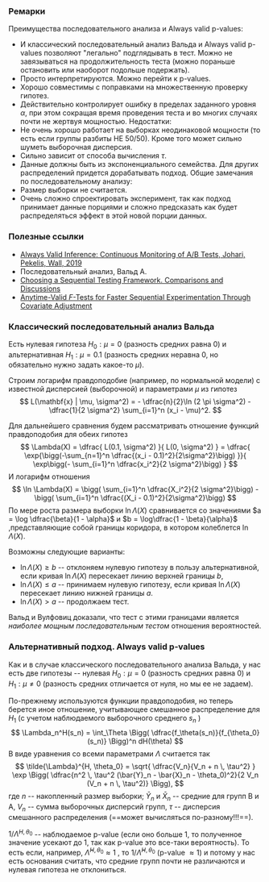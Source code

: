 ### Ремарки

Преимущества последовательного анализа и Always valid p-values:
- И классический последовательный анализ Вальда и Always valid p-values позволяют "легально" подглядывать в тест. Можно не завязываться на продолжительность теста (можно пораньше остановить или наоборот подольше подержать).
- Просто интерпретируются. Можно перейти к p-values.
- Хорошо совместимы с поправками на множественную проверку гипотез.
- Действительно контролирует ошибку в пределах заданного уровня $\alpha$, при этом сокращая время проведения теста и во многих случаях почти не жертвуя мощностью.
Недостатки:
- Не очень хорошо работает на выборках неодинаковой мощности (то есть если группы разбиты НЕ 50/50). Кроме того может сильно шуметь выборочная дисперсия.
- Сильно зависит от способа вычисления $\tau$. 
- Данные должны быть из экспоненциального семейства. Для других распределений придется дорабатывать подход.
Общие замечания по последовательному анализу:
- Размер выборки не считается.
- Очень сложно спроектировать эксперимент, так как подход принимает данные порциями и сложно предсказать как будет распределяться эффект в этой новой порции данных.
### Полезные ссылки
- [Always Valid Inference: Continuous Monitoring of A/B Tests, Johari, Pekelis, Wall, 2019 ](https://arxiv.org/pdf/1512.04922)
- Последовательный анализ, Вальд А.
- [Choosing a Sequential Testing Framework. Comparisons and Discussions](https://engineering.atspotify.com/2023/03/choosing-sequential-testing-framework-comparisons-and-discussions/)
- [Anytime-Valid $F$-Tests for Faster Sequential Experimentation Through Covariate Adjustment](https://arxiv.org/pdf/2210.08589v1)
### Классический последовательный анализ Вальда

Есть нулевая гипотеза $H_0: \mu = 0$ (разность средних равна 0) и альтернативная $H_1: \mu = 0.1$ (разность средних неравна 0, но обязательно нужно задать какое-то $\mu$).

Строим логарифм правдоподобие (например, по нормальной модели) с известной дисперсией (выборочной) и параметрами $\mu$ из гипотез
$$
L(\mathbf{x} | \mu, \sigma^2) = - \dfrac{n}{2}\ln (2 \pi \sigma^2) - \dfrac{1}{2 \sigma^2} \sum_{i=1}^n (x_i - \mu)^2.
$$

Для дальнейшего сравнения будем рассматривать отношение функций правдоподобия для обеих гипотез
$$
\Lambda(X) = \dfrac{ L(0.1, \sigma^2) }{ L(0, \sigma^2) } = \dfrac{ \exp{\bigg(-\sum_{n=1}^n \dfrac{(x_i - 0.1)^2}{2\sigma^2}\bigg) }}{ \exp\bigg(- \sum_{i=1}^n \dfrac{x_i^2}{2 \sigma^2}\bigg) }
$$
И логарифм отношения
$$
\ln \Lambda(X) = \bigg( \sum_{i=1}^n \dfrac{X_i^2}{2 \sigma^2}\bigg) - \bigg( \sum_{i=1}^n \dfrac{(X_i - 0.1)^2}{2\sigma^2}\bigg)
$$
По мере роста размера выборки $\ln \Lambda(X)$ сравнивается со значениями $a = \log \dfrac{\beta}{1 - \alpha}$  и $b = \log\dfrac{1 - \beta}{\alpha}$ ,представляющие собой границы коридора, в котором колеблется $\ln \Lambda(X)$. 

Возможны следующие варианты:
- $\ln\Lambda(X) \geqslant b$ -- отклоняем нулевую гипотезу в пользу альтернативной, если кривая $\ln \Lambda(X)$ пересекает линию верхней границы $b$,
- $\ln \Lambda(X) \leqslant a$  -- принимаем нулевую гипотезу, если кривая $\ln \Lambda(X)$ пересекает линию нижней границы $a$.
- $\ln\Lambda(X) > a$  -- продолжаем тест.

Вальд и Вулфовиц доказали, что тест с этими границами является _наиболее мощным последовательным тестом_ отношения вероятностей.

### Альтернативный подход. Always valid p-values

Как и в случае классического последовательного анализа Вальда, у нас есть две гипотезы -- нулевая $H_0: \mu = 0$ (разность средних равна 0) и $H_1: \mu \neq 0$ (разность средних отличается от нуля, но мы ее не задаем).

По-прежнему используются функции правдоподобия, но теперь берется иное отношение, учитывающее смешанное распределение для $H_1$ (с учетом наблюдаемого выборочного среднего $s_n$ )
$$
\Lambda_n^H(s_n) = \int_\Theta \Bigg( \dfrac{f_\theta(s_n)}{f_{\theta_0}(s_n)} \Bigg)^n dH(\theta)
$$
В виде уравнения со всеми параметрами $\Lambda$ считается так
$$
\tilde{\Lambda}^{H, \theta_0} = \sqrt{ \dfrac{V_n}{V_n + n \, \tau^2} } \exp \Bigg( \dfrac{n^2 \, \tau^2 (\bar{Y}_n - \bar{X}_n - \theta_0)^2}{2 V_n (V_n + n \, \tau^2)} \Bigg),
$$
где $n$ -- накопленный размер выборки; $\bar{Y}_n$ и $\bar{X}_n$ -- средние для групп B и A, $V_n$ -- сумма выборочных дисперсий групп, $\tau$ -- дисперсия смешанного распределения (==может вычисляться по-разному!!!==).

$1 / \tilde{\Lambda}^{H, \theta_0}$ -- наблюдаемое p-value (если оно больше 1, то полученное значение усекают до 1, так как p-value это все-таки вероятность). То есть если, например, $\tilde{\Lambda}^{H, \theta_0} \approx 1$ , то $1 / \tilde{\Lambda}^{H, \theta_0}$ (p-value $\approx 1$) и потому у нас есть основания считать, что средние групп почти не различаются и нулевая гипотеза не отклониться.


